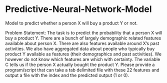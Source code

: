 # Predictive-Neural-Network-Model
Model to predict whether a person X will buy a product Y or not.

Problem Statement:
The task is to predict the probability that a person X will buy a product Y. There are a bunch of largely demographic related features available about person X. There are also features available around X’s past activities. We also have aggregated data about people who typically buy product Y available as features (their demographics and past activities). We however do not know which features are which with certainty. The variable C tells us if the person X actually bought the product Y. Please provide a program/script that can take a tab delimited file with these 22 features and output a file with the index and the predicted output (1 or 0).
